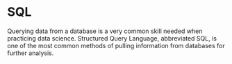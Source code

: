 # SQL
Querying data from a database is a very common skill needed when practicing data science. Structured Query Language, abbreviated SQL, is one of the most common methods of pulling information from databases for further analysis.
